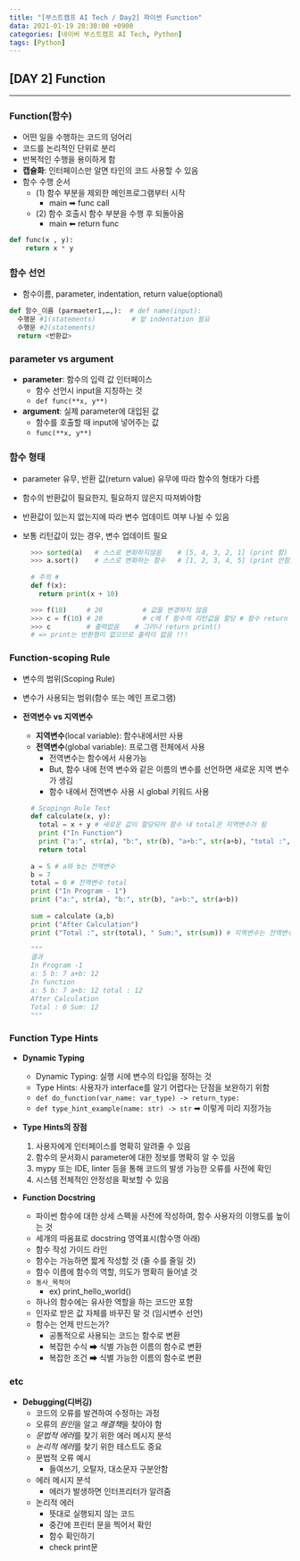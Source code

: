 ```yaml
---
title: "[부스트캠프 AI Tech / Day2] 파이썬 Function"
data: 2021-01-19 20:30:00 +0900
categories: [네이버 부스트캠프 AI Tech, Python]
tags: [Python]
---
```



## **[DAY 2] Function**

---

### Function(함수)

- 어떤 일을 수행하는 코드의 덩어리
- 코드를 논리적인 단위로 분리
- 반복적인 수행을 용이하게 함
- **캡슐화**: 인터페이스만 알면 타인의 코드 사용할 수 있음
- 함수 수행 순서
  - (1) 함수 부분을 제외한 메인프로그램부터 시작
    - main ➡ func call
  - (2) 함수 호출시 함수 부분을 수행 후 되돌아옴
    - main ⬅ return func

```python
def func(x , y):
    return x * y
```

### 함수 선언

- 함수이름, parameter, indentation, return value(optional)

```python
def 함수_이름 (parmaeter1,…,):  # def name(input):
  수행문 #1(statements)         # 앞 indentation 필요
  수행문 #2(statements)
  return <반환값>
```

### parameter vs argument

- **parameter**: 함수의 입력 값 인터페이스
  - 함수 선언시 input을 지칭하는 것
  - `def func(**x, y**)`
- **argument**: 실제 parameter에 대입된 값
  - 함수를 호출할 때 input에 넣어주는 값
  - `func(**x, y**)`

### 함수 형태

- parameter 유무, 반환 값(return value) 유무에 따라 함수의 형태가 다름
- 함수의 반환값이 필요한지, 필요하지 않은지 따져봐야함
- 반환값이 있는지 없는지에 따라 변수 업데이트 여부 나뉠 수 있음
- 보통 리턴값이 있는 경우, 변수 업데이트 필요

  ```python
    >>> sorted(a)   # 스스로 변화하지않음    # [5, 4, 3, 2, 1] (print 함)
    >>> a.sort()    # 스스로 변화하는 함수   # [1, 2, 3, 4, 5] (print 안함)
    
    # 주의 #
    def f(x):
      return print(x + 10)

    >>> f(10)     # 20          # 값을 변경하지 않음
    >>> c = f(10) # 20          # c에 f 함수의 리턴값을 할당 # 함수 return 전에 x+10출력
    >>> c         # 출력없음    # 그러나 return print()
    # => print는 반환형이 없으므로 출력이 없음 !!!
  ```

### Function-scoping Rule

- 변수의 범위(Scoping Rule)
- 변수가 사용되는 범위(함수 또는 메인 프로그램)

- **전역변수 vs 지역변수**
  - **지역변수**(local variable): 함수내에서만 사용
  - **전역변수**(global variable): 프로그램 전체에서 사용
    - 전역변수는 함수에서 사용가능
    - But, 함수 내에 전역 변수와 같은 이름의 변수를 선언하면 새로운 지역 변수가 생김
    - 함수 내에서 전역변수 사용 시 global 키워드 사용

  ```python
    # Scopingn Rule Test
    def calculate(x, y):
      total = x + y # 새로운 값이 할당되어 함수 내 total은 지역변수가 됨
      print ("In Function")
      print ("a:", str(a), "b:", str(b), "a+b:", str(a+b), "total :", str(total))
      return total
    
    a = 5 # a와 b는 전역변수
    b = 7
    total = 0 # 전역변수 total
    print ("In Program - 1")
    print ("a:", str(a), "b:", str(b), "a+b:", str(a+b))
    
    sum = calculate (a,b)
    print ("After Calculation")
    print ("Total :", str(total), " Sum:", str(sum)) # 지역변수는 전역변수에 영향 X

    """
    결과
    In Program -1
    a: 5 b: 7 a+b: 12
    In function
    a: 5 b: 7 a+b: 12 total : 12
    After Calculation
    Total : 0 Sum: 12
    """
  ```

### Function Type Hints

- **Dynamic Typing**
  - Dynamic Typing: 실행 시에 변수의 타입을 정하는 것
  - Type Hints: 사용자가 interface를 알기 어렵다는 단점을 보완하기 위함
  - `def do_function(var_name: var_type) -> return_type:`
  - `def type_hint_example(name: str) -> str` ➡ 이렇게 미리 지정가능

- **Type Hints의 장점**
  1. 사용자에게 인터페이스를 명확히 알려줄 수 있음
  2. 함수의 문서화시 parameter에 대한 정보를 명확히 알 수 있음
  3. mypy 또는 IDE, linter 등을 통해 코드의 발생 가능한 오류를 사전에 확인
  4. 시스템 전체적인 안정성을 확보할 수 있음

- **Function Docstring**

  - 파이썬 함수에 대한 상세 스펙을 사전에 작성하여, 함수 사용자의 이행도를 높이는 것
  - 세개의 따옴표로 docstring 영역표시(함수명 아래)
  - 함수 작성 가이드 라인
  - 함수는 가능하면 짧게 작성할 것 (줄 수를 줄일 것)
  - 함수 이름에 함수의 역할, 의도가 명확히 들어낼 것
  - `동사_목적어`
    - ex) print_hello_world()
  - 하나의 함수에는 유사한 역할을 하는 코드만 포함
  - 인자로 받은 값 자체를 바꾸진 말 것 (임시변수 선언)
  - 함수는 언제 만드는가?
    - 공통적으로 사용되는 코드는 함수로 변환
    - 복잡한 수식 ➡ 식별 가능한 이름의 함수로 변환
    - 복잡한 조건 ➡ 식별 가능한 이름의 함수로 변환

### etc

- **Debugging(디버깅)**
  - 코드의 오류를 발견하여 수정하는 과정
  - 오류의 *원인*을 알고 *해결책*을 찾아야 함
  - *문법적 에러*를 찾기 위한 에러 메시지 분석
  - *논리적 에러*를 찾기 위한 테스트도 중요
  - 문법적 오류 예시
    - 들여쓰기, 오탈자, 대소문자 구분안함
  - 에러 메시지 분석
    - 에러가 발생하면 인터프리터가 알려줌
  - 논리적 에러
    - 뜻대로 실행되지 않는 코드
    - 중간에 프린터 문을 찍어서 확인
    - 함수 확인하기
    - check print문